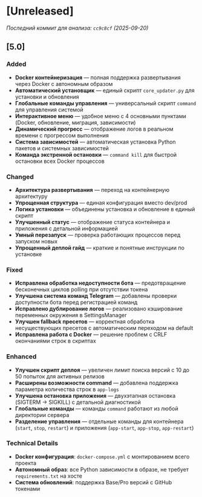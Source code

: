 # [Unreleased]

*Последний коммит для анализа: `cc9c8cf` (2025-09-20)*

## [5.0]

### Added
- **Docker контейнеризация** — полная поддержка развертывания через Docker с автономным образом
- **Автоматический установщик** — единый скрипт `core_updater.py` для установки и обновления
- **Глобальные команды управления** — универсальный скрипт `command` для управления системой
- **Интерактивное меню** — удобное меню с 4 основными пунктами (Docker, обновление, миграция, зависимости)
- **Динамический прогресс** — отображение логов в реальном времени с прогрессом выполнения
- **Система зависимостей** — автоматическая установка Python пакетов и системных зависимостей
- **Команда экстренной остановки** — `command kill` для быстрой остановки всех Docker процессов

### Changed
- **Архитектура развертывания** — переход на контейнерную архитектуру
- **Упрощенная структура** — единая конфигурация вместо dev/prod
- **Логика установки** — объединены установка и обновление в единый скрипт
- **Улучшенный статус** — отображение статуса контейнера и приложения с детальной информацией
- **Умный перезапуск** — проверка работающих процессов перед запуском новых
- **Упрощенный деплой гайд** — краткие и понятные инструкции по установке

### Fixed
- **Исправлена обработка недоступности бота** — предотвращение бесконечных циклов polling при отсутствии токена
- **Улучшена система команд Telegram** — добавлены проверки доступности бота перед регистрацией команд
- **Исправлено дублирование логов** — реализовано кэширование переменных окружения в SettingsManager
- **Улучшен fallback пресетов** — корректная обработка несуществующих пресетов с автоматическим переходом на default
- **Исправлена работа с Docker** — решение проблем с CRLF окончаниями строк в скриптах

### Enhanced
- **Улучшен скрипт деплоя** — увеличен лимит поиска версий с 10 до 50 попыток для активных релизов
- **Расширены возможности command** — добавлена поддержка параметра количества строк в `app-logs`
- **Улучшена остановка приложения** — двухэтапная остановка (SIGTERM → SIGKILL) с детальной диагностикой
- **Глобальные команды** — команды `command` работают из любой директории сервера
- **Разделение управления** — отдельные команды для контейнера (`start`, `stop`, `restart`) и приложения (`app-start`, `app-stop`, `app-restart`)

### Technical Details
- **Docker конфигурация**: `docker-compose.yml` с монтированием всего проекта
- **Автономный образ**: все Python зависимости в образе, не требует `requirements.txt` на хосте
- **Система обновлений**: поддержка Base/Pro версий с GitHub токенами

